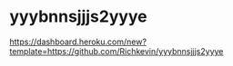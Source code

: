 # yyybnnsjjjs2yyye
https://dashboard.heroku.com/new?template=https://github.com/Richkevin/yyybnnsjjjs2yyye
